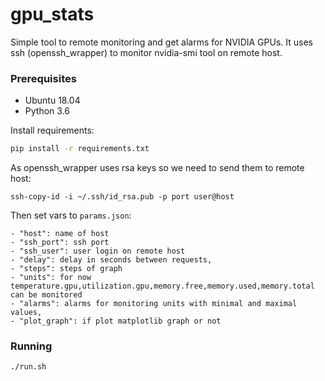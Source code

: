 # gpu_stats

Simple tool to remote monitoring and get alarms for NVIDIA GPUs.
It uses ssh (openssh_wrapper) to monitor nvidia-smi tool on remote host.
### Prerequisites

- Ubuntu 18.04
- Python 3.6

Install requirements:

```bash
pip install -r requirements.txt
```

As openssh_wrapper uses rsa keys so we need to send them to remote host:

```
ssh-copy-id -i ~/.ssh/id_rsa.pub -p port user@host
```

Then set vars to `params.json`:

    - "host": name of host
    - "ssh_port": ssh port
    - "ssh_user": user login on remote host
    - "delay": delay in seconds between requests,
    - "steps": steps of graph
    - "units": for now temperature.gpu,utilization.gpu,memory.free,memory.used,memory.total can be monitored
    - "alarms": alarms for monitoring units with minimal and maximal values,
    - "plot_graph": if plot matplotlib graph or not


### Running

```bash
./run.sh
```